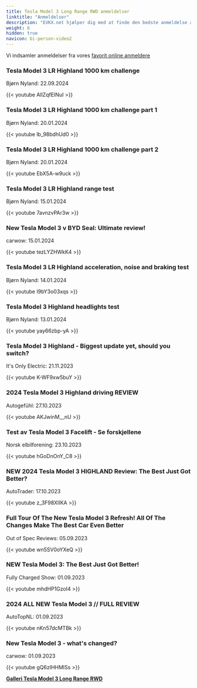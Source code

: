 ```yaml
---
title: Tesla Model 3 Long Range RWD anmeldelser
linktitle: "Anmeldelser"
description: "EVKX.net hjælper dig med at finde den bedste anmeldelse af denne model."
weight: 6
hidden: true
navicon: bi-person-video2
---
```

Vi indsamler anmeldelser fra vores [favorit online anmeldere](../../../../../guides/evreviewers/)

<div class="container text-center shadow p-2 pe-4 mb-5 bg-body-tertiary rounded border">
<h3>Tesla Model 3 LR Highland 1000 km challenge</h3>
<p>Bjørn Nyland: 22.09.2024</p>

{{< youtube AllZqfEINuI >}}

</div>
<div class="container text-center shadow p-2 pe-4 mb-5 bg-body-tertiary rounded border">
<h3>Tesla Model 3 LR Highland 1000 km challenge part 1</h3>
<p>Bjørn Nyland: 20.01.2024</p>

{{< youtube lb_98bdhUd0 >}}

</div>
<div class="container text-center shadow p-2 pe-4 mb-5 bg-body-tertiary rounded border">
<h3>Tesla Model 3 LR Highland 1000 km challenge part 2</h3>
<p>Bjørn Nyland: 20.01.2024</p>

{{< youtube EbX5A-w9uck >}}

</div>
<div class="container text-center shadow p-2 pe-4 mb-5 bg-body-tertiary rounded border">
<h3>Tesla Model 3 LR Highland range test</h3>
<p>Bjørn Nyland: 15.01.2024</p>

{{< youtube 7avnzvPAr3w >}}

</div>
<div class="container text-center shadow p-2 pe-4 mb-5 bg-body-tertiary rounded border">
<h3>New Tesla Model 3 v BYD Seal: Ultimate review!</h3>
<p>carwow: 15.01.2024</p>

{{< youtube tezLYZHWkK4 >}}

</div>
<div class="container text-center shadow p-2 pe-4 mb-5 bg-body-tertiary rounded border">
<h3>Tesla Model 3 LR Highland acceleration, noise and braking test</h3>
<p>Bjørn Nyland: 14.01.2024</p>

{{< youtube I9bY3o03xqs >}}

</div>
<div class="container text-center shadow p-2 pe-4 mb-5 bg-body-tertiary rounded border">
<h3>Tesla Model 3 Highland headlights test</h3>
<p>Bjørn Nyland: 13.01.2024</p>

{{< youtube yay66zbp-yA >}}

</div>
<div class="container text-center shadow p-2 pe-4 mb-5 bg-body-tertiary rounded border">
<h3>Tesla Model 3 Highland - Biggest update yet, should you switch?</h3>
<p>It's Only Electric: 21.11.2023</p>

{{< youtube K-WF9xw5buY >}}

</div>
<div class="container text-center shadow p-2 pe-4 mb-5 bg-body-tertiary rounded border">
<h3>2024 Tesla Model 3 Highland driving REVIEW</h3>
<p>Autogefühl: 27.10.2023</p>

{{< youtube AKJwinM__nU >}}

</div>
<div class="container text-center shadow p-2 pe-4 mb-5 bg-body-tertiary rounded border">
<h3>Test av Tesla Model 3 Facelift - Se forskjellene</h3>
<p>Norsk elbilforening: 23.10.2023</p>

{{< youtube hGoDnOnY_C8 >}}

</div>
<div class="container text-center shadow p-2 pe-4 mb-5 bg-body-tertiary rounded border">
<h3>NEW 2024 Tesla Model 3 HIGHLAND Review: The Best Just Got Better?</h3>
<p>AutoTrader: 17.10.2023</p>

{{< youtube z_3F98XIIKA >}}

</div>
<div class="container text-center shadow p-2 pe-4 mb-5 bg-body-tertiary rounded border">
<h3>Full Tour Of The New Tesla Model 3 Refresh! All Of The Changes Make The Best Car Even Better</h3>
<p>Out of Spec Reviews: 05.09.2023</p>

{{< youtube wn5SV0oYXeQ >}}

</div>
<div class="container text-center shadow p-2 pe-4 mb-5 bg-body-tertiary rounded border">
<h3>NEW Tesla Model 3: The Best Just Got Better!</h3>
<p>Fully Charged Show: 01.09.2023</p>

{{< youtube mhdHP1GzoI4 >}}

</div>
<div class="container text-center shadow p-2 pe-4 mb-5 bg-body-tertiary rounded border">
<h3>2024 ALL NEW Tesla Model 3 // FULL REVIEW</h3>
<p>AutoTopNL: 01.09.2023</p>

{{< youtube nKn57dcMTBk >}}

</div>
<div class="container text-center shadow p-2 pe-4 mb-5 bg-body-tertiary rounded border">
<h3>New Tesla Model 3 - what's changed?</h3>
<p>carwow: 01.09.2023</p>

{{< youtube gQ6zIHHMlSs >}}

</div>
<div class="mt-3 mb-3">
<a href="../gallery/" class="text-decoration-none text-black">
<strong><i class="bi-arrow-left"></i>Galleri  </strong>
</a>
<a href="../" class="text-decoration-none text-black float-end">
<strong>Tesla Model 3 Long Range RWD <i class="bi-arrow-right"></i></strong>
</a>
</div>
